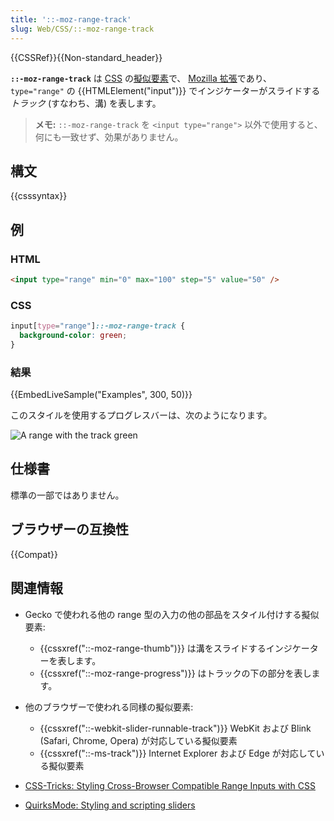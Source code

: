 ```yaml
---
title: '::-moz-range-track'
slug: Web/CSS/::-moz-range-track
---
```


{{CSSRef}}{{Non-standard_header}}

**`::-moz-range-track`** は [CSS](/ja/docs/Web/CSS) の[擬似要素](/ja/docs/Web/CSS/Pseudo-elements)で、 [Mozilla 拡張](/ja/docs/Web/CSS/Mozilla_Extensions)であり、 `type="range"` の {{HTMLElement("input")}} でインジケーターがスライドする*トラック* (すなわち、溝) を表します。

> **メモ:** `::-moz-range-track` を `<input type="range">` 以外で使用すると、何にも一致せず、効果がありません。

## 構文

{{csssyntax}}

## 例

### HTML

```html
<input type="range" min="0" max="100" step="5" value="50" />
```

### CSS

```css
input[type="range"]::-moz-range-track {
  background-color: green;
}
```

### 結果

{{EmbedLiveSample("Examples", 300, 50)}}

このスタイルを使用するプログレスバーは、次のようになります。

![A range with the track green](screen_shot_2015-12-04_at_10.14.34.png)

## 仕様書

標準の一部ではありません。

## ブラウザーの互換性

{{Compat}}

## 関連情報

- Gecko で使われる他の range 型の入力の他の部品をスタイル付けする擬似要素:

  - {{cssxref("::-moz-range-thumb")}} は溝をスライドするインジケーターを表します。
  - {{cssxref("::-moz-range-progress")}} はトラックの下の部分を表します。

- 他のブラウザーで使われる同様の擬似要素:

  - {{cssxref("::-webkit-slider-runnable-track")}} WebKit および Blink (Safari, Chrome, Opera) が対応している擬似要素
  - {{cssxref("::-ms-track")}} Internet Explorer および Edge が対応している擬似要素

- [CSS-Tricks: Styling Cross-Browser Compatible Range Inputs with CSS](https://css-tricks.com/styling-cross-browser-compatible-range-inputs-css/)
- [QuirksMode: Styling and scripting sliders](https://www.quirksmode.org/blog/archives/2015/11/styling_and_scr.html)
